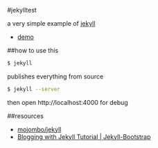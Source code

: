 #jekylltest

a very simple example of [jekyll](https://github.com/mojombo/jekyll)

* [demo](http://takazudo.github.com/jekylltest/)


##how to use this

```bash
$ jekyll
```

publishes everything from source

```bash
$ jekyll --server
```

then open http://localhost:4000 for debug

##resources

* [mojombo/jekyll](https://github.com/mojombo/jekyll)
* [Blogging with Jekyll Tutorial | Jekyll-Bootstrap](http://jekyllbootstrap.com/)




